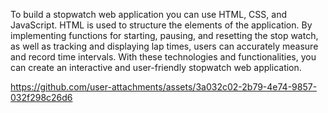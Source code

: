 To build a stopwatch web application you can use HTML, CSS, and JavaScript. HTML is used to structure the elements of the application. By implementing functions for starting, pausing, and resetting the stop watch, as well as tracking and displaying lap times, users can accurately measure and record time intervals. With these technologies and functionalities, you can create an interactive and user-friendly stopwatch web application.

https://github.com/user-attachments/assets/3a032c02-2b79-4e74-9857-032f298c26d6
